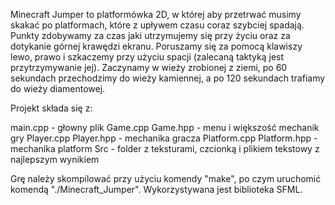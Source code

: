 Minecraft Jumper to platformówka 2D, w której aby przetrwać musimy skakać po platformach, które z upływem czasu coraz szybciej spadają.
Punkty zdobywamy za czas jaki utrzymujemy się przy życiu oraz za dotykanie górnej krawędzi ekranu. Poruszamy się za pomocą klawiszy lewo, prawo i szkaczemy przy użyciu spacji (zalecaną taktyką jest przytrzymywanie jej). Zaczynamy w wieży zrobionej z ziemi, po 60 sekundach przechodzimy do wieży kamiennej, a po 120 sekundach trafiamy do wieży diamentowej.

Projekt składa się z:

main.cpp 	  	  - głowny plik
Game.cpp Game.hpp 	  - menu i większość mechanik gry
Player.cpp Player.hpp     - mechanika gracza
Platform.cpp Platform.hpp - mechanika platform
Src 			  - folder z teksturami, czcionką i plikiem tekstowy z najlepszym wynikiem

Grę należy skompilować przy użyciu komendy "make", po czym uruchomić komendą "./Minecraft_Jumper".
Wykorzystywana jest biblioteka SFML.
